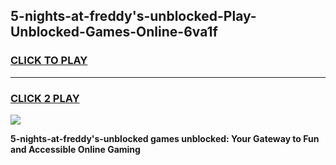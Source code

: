 
## 5-nights-at-freddy's-unblocked-Play-Unblocked-Games-Online-6va1f
<h3>
<a href="https://premium76.site?title=5-nights-at-freddy's-unblocked&ref=25A">CLICK TO PLAY</a></h3>
<hr>

<h3>
<a href="https://premium76.site?title=5-nights-at-freddy's-unblocked&ref=25A">CLICK 2 PLAY</a>
  
</h3>

<a href="https://premium76.site?title=5-nights-at-freddy's-unblocked&ref=25A"><img src="https://clearcache.store/games.png"></a>


**5-nights-at-freddy's-unblocked games unblocked: Your Gateway to Fun and Accessible Online Gaming**
